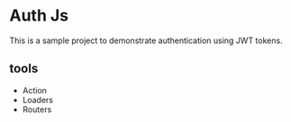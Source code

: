 # Auth Js
This is a sample project to demonstrate authentication using JWT tokens.

## tools
- Action
- Loaders
- Routers 



